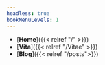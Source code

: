 ```yaml
---
headless: true
bookMenuLevels: 1
---
```


- [**Home**]({{< relref "/" >}})
- [**Vita**]({{< relref "/Vitae" >}})
- [**Blog**]({{< relref "/posts">}})
